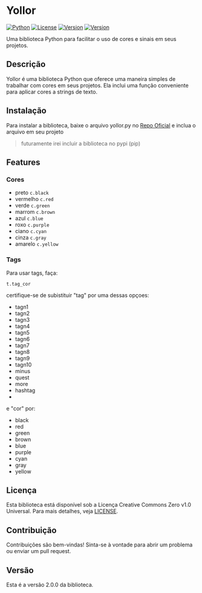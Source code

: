 # Yollor

[![Python](https://img.shields.io/badge/Python-3.11%2B-blue.svg)](https://www.python.org/)
[![License](https://img.shields.io/badge/License-CC0%201.0-blue.svg)](https://creativecommons.org/publicdomain/zero/1.0/)
[![Version](https://img.shields.io/badge/Version-2.0.0-blue.svg)](https://github.com/seu-usuario/sua-biblioteca/releases/tag/v1.0.0)
[![Version](https://img.shields.io/badge/Criador-Yyax13-purple.svg)](https://github.com/Yyax13)

Uma biblioteca Python para facilitar o uso de cores e sinais em seus projetos.

## Descrição

Yollor é uma biblioteca Python que oferece uma maneira simples de trabalhar com cores em seus projetos. Ela inclui uma função conveniente para aplicar cores a strings de texto.

## Instalação

Para instalar a biblioteca, baixe o arquivo yollor.py no [Repo Oficial](https://github.com/Yyax13/Yollor) e inclua o arquivo em seu projeto
> futuramente irei incluir a biblioteca no pypi (pip)

## Features

### Cores
- preto `c.black`
- vermelho `c.red`
- verde `c.green`
- marrom `c.brown`
- azul `c.blue`
- roxo `c.purple`
- ciano `c.cyan`
- cinza `c.gray`
- amarelo `c.yellow`

### Tags
Para usar tags, faça:

`t.tag_cor`

certifique-se de subistituir "tag" por uma dessas opçoes:
- tagn1
- tagn2
- tagn3
- tagn4
- tagn5
- tagn6
- tagn7
- tagn8
- tagn9
- tagn10
- minus
- quest
- more
- hashtag
- 
e "cor" por:

- black
- red
- green
- brown
- blue
- purple
- cyan
- gray
- yellow

## Licença

Esta biblioteca está disponível sob a Licença Creative Commons Zero v1.0 Universal. Para mais detalhes, veja [LICENSE](LICENSE).

## Contribuição

Contribuições são bem-vindas! Sinta-se à vontade para abrir um problema ou enviar um pull request.

## Versão

Esta é a versão 2.0.0 da biblioteca.
